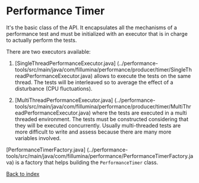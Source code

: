 # Performance Timer

It's the basic class of the API. It encapsulates all the mechanisms of a
performance test and must be initialized with an executor that is in charge
to actually perform the tests.

There are two executors available:

1.  [SingleThreadPerformanceExecutor.java]
    (../performance-tools/src/main/java/com/fillumina/performance/producer/timer/SingleThreadPerformanceExecutor.java)
    allows to execute the tests on the same thread. The tests will be interleaved
    so to average the effect of a disturbance (CPU fluctuations).

2.  [MultiThreadPerformanceExecutor.java]
    (../performance-tools/src/main/java/com/fillumina/performance/producer/timer/MultiThreadPerformanceExecutor.java)
    where the tests are executed in a multi threaded environment. The tests must be
    constructed considering that they will be executed concurrently. Usually
    multi-threaded tests are more difficult to write and assess because there are
    many more variables involved.

[PerformanceTimerFactory.java]
(../performance-tools/src/main/java/com/fillumina/performance/PerformanceTimerFactory.java)
is a factory that helps building the `PerformanceTimer` class.

[Back to index](documentation_index.md)